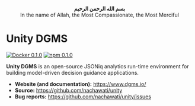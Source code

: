 <div align="center"><b>&#1576;&#1587;&#1605; &#1575;&#1604;&#1604;&#1607; &#1575;&#1604;&#1585;&#1581;&#1605;&#1606; &#1575;&#1604;&#1585;&#1581;&#1610;&#1605;</b></div>
<div align="center">In the name of Allah, the Most Compassionate, the Most Merciful</div>

# Unity DGMS

[![Docker 0.1.0](https://img.shields.io/badge/docker-0.1.0-blue.svg?logo=docker)](https://hub.docker.com/r/dgms/dgms)
[![npm 0.1.0](https://img.shields.io/badge/npm-0.1.0-red.svg?logo=npm)](https://www.npmjs.com/package/dgms)

**Unity DGMS** is an open-source JSONiq analytics run-time environment for building model-driven decision guidance applications.

* **Website (and documentation):** <https://www.dgms.io/>
* **Source:** <https://github.com/nachawati/unity>
* **Bug reports:** <https://github.com/nachawati/unity/issues>
